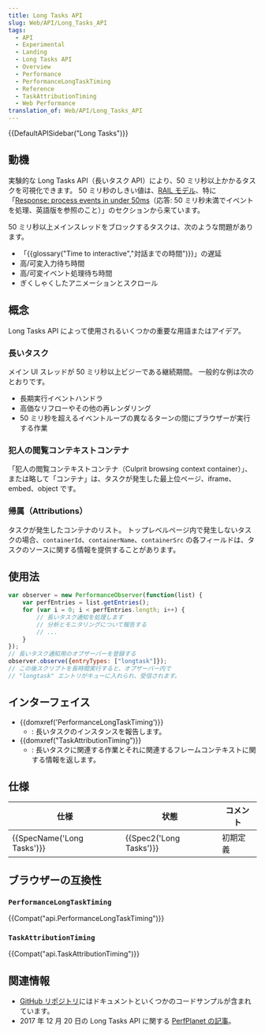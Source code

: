 ```yaml
---
title: Long Tasks API
slug: Web/API/Long_Tasks_API
tags:
  - API
  - Experimental
  - Landing
  - Long Tasks API
  - Overview
  - Performance
  - PerformanceLongTaskTiming
  - Reference
  - TaskAttributionTiming
  - Web Performance
translation_of: Web/API/Long_Tasks_API
---
```

{{DefaultAPISidebar("Long Tasks")}}

## 動機

実験的な Long Tasks API（長いタスク API）により、50 ミリ秒以上かかるタスクを可視化できます。 50 ミリ秒のしきい値は、[RAIL モデル](https://developers.google.com/web/fundamentals/performance/rail)、特に「[Response: process events in under 50ms](https://developers.google.com/web/fundamentals/performance/rail#response)（応答: 50 ミリ秒未満でイベントを処理、英語版を参照のこと）」のセクションから来ています。

50 ミリ秒以上メインスレッドをブロックするタスクは、次のような問題があります。

- 「{{glossary("Time to interactive","対話までの時間")}}」の遅延
- 高/可変入力待ち時間
- 高/可変イベント処理待ち時間
- ぎくしゃくしたアニメーションとスクロール

## 概念

Long Tasks API によって使用されるいくつかの重要な用語またはアイデア。

<dl><dt><h3 id="Long_task" name="Long_task">長いタスク</h3></dt></dl>

メイン UI スレッドが 50 ミリ秒以上ビジーである継続期間。 一般的な例は次のとおりです。

- 長期実行イベントハンドラ
- 高価なリフローやその他の再レンダリング
- 50 ミリ秒を超えるイベントループの異なるターンの間にブラウザーが実行する作業

### 犯人の閲覧コンテキストコンテナ

「犯人の閲覧コンテキストコンテナ（Culprit browsing context container）」、または略して「コンテナ」は、タスクが発生した最上位ページ、iframe、embed、object です。

### 帰属（Attributions）

タスクが発生したコンテナのリスト。 トップレベルページ内で発生しないタスクの場合、`containerId`、`containerName`、`containerSrc` の各フィールドは、タスクのソースに関する情報を提供することがあります。

## 使用法

```js
var observer = new PerformanceObserver(function(list) {
    var perfEntries = list.getEntries();
    for (var i = 0; i < perfEntries.length; i++) {
        // 長いタスク通知を処理します
        // 分析とモニタリングについて報告する
        // ...
    }
});
// 長いタスク通知用のオブザーバーを登録する
observer.observe({entryTypes: ["longtask"]});
// この後スクリプトを長時間実行すると、オブザーバー内で
// "longtask" エントリがキューに入れられ、受信されます。
```

## インターフェイス

- {{domxref('PerformanceLongTaskTiming')}}
  - : 長いタスクのインスタンスを報告します。
- {{domxref("TaskAttributionTiming")}}
  - : 長いタスクに関連する作業とそれに関連するフレームコンテキストに関する情報を返します。

## 仕様

| 仕様                                 | 状態                             | コメント |
| ------------------------------------ | -------------------------------- | -------- |
| {{SpecName('Long Tasks')}} | {{Spec2('Long Tasks')}} | 初期定義 |

## ブラウザーの互換性

### `PerformanceLongTaskTiming`

{{Compat("api.PerformanceLongTaskTiming")}}

### `TaskAttributionTiming`

{{Compat("api.TaskAttributionTiming")}}

## 関連情報

- [GitHub リポジトリ](https://github.com/w3c/longtasks)にはドキュメントといくつかのコードサンプルが含まれています。
- 2017 年 12 月 20 日の Long Tasks API に関する [PerfPlanet の記事](https://calendar.perfplanet.com/2017/tracking-cpu-with-long-tasks-api/)。
